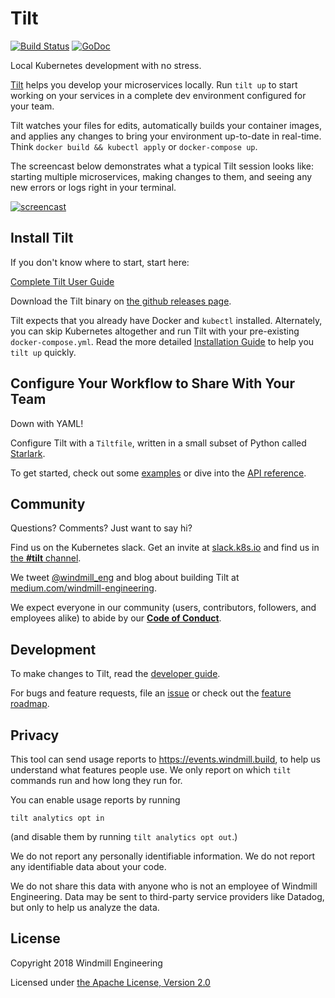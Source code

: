# Tilt

[![Build Status](https://circleci.com/gh/windmilleng/tilt/tree/master.svg?style=shield)](https://circleci.com/gh/windmilleng/tilt)
[![GoDoc](https://godoc.org/github.com/windmilleng/tilt?status.svg)](https://godoc.org/github.com/windmilleng/tilt)

Local Kubernetes development with no stress.

[Tilt](https://tilt.build) helps you develop your microservices locally.
Run `tilt up` to start working on your services in a complete dev environment
configured for your team.

Tilt watches your files for edits, automatically builds your container images,
and applies any changes to bring your environment
up-to-date in real-time. Think `docker build && kubectl apply` or `docker-compose up`.

The screencast below demonstrates what a typical Tilt session looks like:
starting multiple microservices, making changes to them, and seeing any new errors
or logs right in your terminal.

[![screencast](docs/_static/demothumb.png)](https://www.youtube.com/watch?v=MGeUUmdtdKA)

## Install Tilt

If you don't know where to start, start here:

[Complete Tilt User Guide](https://docs.tilt.build/)

Download the Tilt binary on
[the github releases page](https://github.com/windmilleng/tilt/releases).

Tilt expects that you already have Docker and `kubectl` installed. Alternately, you can
skip Kubernetes altogether and run Tilt with your pre-existing `docker-compose.yml`.
Read the more detailed [Installation Guide](https://docs.tilt.build/install.html)
to help you `tilt up` quickly.

## Configure Your Workflow to Share With Your Team

Down with YAML!

Configure Tilt with a `Tiltfile`, written in a small subset of Python called
[Starlark](https://github.com/bazelbuild/starlark#tour).

To get started, check out some [examples](https://docs.tilt.build/example_projects.html) or dive into the
[API reference](https://docs.tilt.build/api.html).

## Community

Questions? Comments? Just want to say hi?

Find us on the Kubernetes slack. Get an invite at [slack.k8s.io](http://slack.k8s.io) and find
us in [the **#tilt** channel](https://kubernetes.slack.com/messages/CESBL84MV/).

We tweet [@windmill_eng](https://twitter.com/windmill_eng) and
blog about building Tilt at [medium.com/windmill-engineering](https://medium.com/windmill-engineering).

We expect everyone in our community (users, contributors, followers, and employees alike) to abide by our [**Code of Conduct**](https://docs.tilt.build/code_of_conduct.html).

## Development

To make changes to Tilt, read the [developer guide](DEVELOPING.md).

For bugs and feature requests, file an [issue](https://github.com/windmilleng/tilt/issues)
or check out the [feature roadmap](ROADMAP.md).

## Privacy

This tool can send usage reports to https://events.windmill.build, to help us
understand what features people use. We only report on which `tilt` commands
run and how long they run for.

You can enable usage reports by running

```
tilt analytics opt in
```

(and disable them by running `tilt analytics opt out`.)

We do not report any personally identifiable information. We do not report any
identifiable data about your code.

We do not share this data with anyone who is not an employee of Windmill
Engineering. Data may be sent to third-party service providers like Datadog,
but only to help us analyze the data.

## License

Copyright 2018 Windmill Engineering

Licensed under [the Apache License, Version 2.0](LICENSE)
